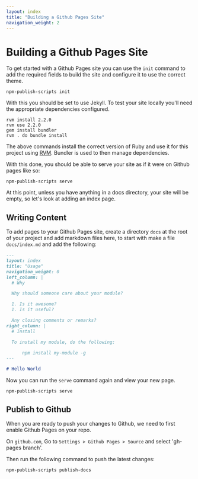 ```yaml
---
layout: index
title: "Building a Github Pages Site"
navigation_weight: 2
---
```


# Building a Github Pages Site

To get started with a Github Pages site you can use the `init` command to
add the required fields to build the site and configure it to use the correct
theme.

    npm-publish-scripts init

With this you should be set to use Jekyll. To test your site locally you'll
need the appropriate dependencies configured.

    rvm install 2.2.0
    rvm use 2.2.0
    gem install bundler
    rvm . do bundle install

The above commands install the correct version of Ruby and use it for this
project using [RVM](https://rvm.io/). Bundler is used to then manage
dependencies.

With this done, you should be able to serve your site as if it were on Github
pages like so:

    npm-publish-scripts serve

At this point, unless you have anything in a docs directory, your site will
be empty, so let's look at adding an index page.

## Writing Content

To add pages to your Github Pages site, create a directory `docs` at the root
of your project and add markdown files here, to start with make a file
`docs/index.md` and add the following:

```markdown
---
layout: index
title: "Usage"
navigation_weight: 0
left_column: |
  # Why

  Why should someone care about your module?

  1. Is it awesome?
  1. Is it useful?

  Any closing comments or remarks?
right_column: |
  # Install

  To install my module, do the following:

      npm install my-module -g
---

# Hello World
```

Now you can run the `serve` command again and view your new page.

    npm-publish-scripts serve

## Publish to Github

When you are ready to push your changes to Github, we need to first enable
Github Pages on your repo.

On `github.com`, Go to `Settings > Github Pages > Source` and select
'gh-pages branch'.

Then run the following command to push the latest changes:

    npm-publish-scripts publish-docs
